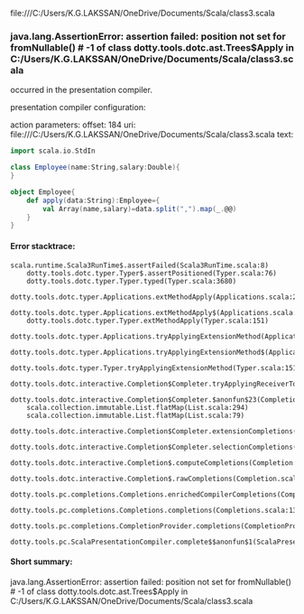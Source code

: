 file:///C:/Users/K.G.LAKSSAN/OneDrive/Documents/Scala/class3.scala
### java.lang.AssertionError: assertion failed: position not set for fromNullable(<empty>) # -1 of class dotty.tools.dotc.ast.Trees$Apply in C:/Users/K.G.LAKSSAN/OneDrive/Documents/Scala/class3.scala

occurred in the presentation compiler.

presentation compiler configuration:


action parameters:
offset: 184
uri: file:///C:/Users/K.G.LAKSSAN/OneDrive/Documents/Scala/class3.scala
text:
```scala
import scala.io.StdIn

class Employee(name:String,salary:Double){
}

object Employee{
    def apply(data:String):Employee={
        val Array(name,salary)=data.split(",").map(_.@@)
    }
}

```



#### Error stacktrace:

```
scala.runtime.Scala3RunTime$.assertFailed(Scala3RunTime.scala:8)
	dotty.tools.dotc.typer.Typer$.assertPositioned(Typer.scala:76)
	dotty.tools.dotc.typer.Typer.typed(Typer.scala:3680)
	dotty.tools.dotc.typer.Applications.extMethodApply(Applications.scala:2685)
	dotty.tools.dotc.typer.Applications.extMethodApply$(Applications.scala:465)
	dotty.tools.dotc.typer.Typer.extMethodApply(Typer.scala:151)
	dotty.tools.dotc.typer.Applications.tryApplyingExtensionMethod(Applications.scala:2730)
	dotty.tools.dotc.typer.Applications.tryApplyingExtensionMethod$(Applications.scala:465)
	dotty.tools.dotc.typer.Typer.tryApplyingExtensionMethod(Typer.scala:151)
	dotty.tools.dotc.interactive.Completion$Completer.tryApplyingReceiverToExtension$1(Completion.scala:561)
	dotty.tools.dotc.interactive.Completion$Completer.$anonfun$23(Completion.scala:604)
	scala.collection.immutable.List.flatMap(List.scala:294)
	scala.collection.immutable.List.flatMap(List.scala:79)
	dotty.tools.dotc.interactive.Completion$Completer.extensionCompletions(Completion.scala:601)
	dotty.tools.dotc.interactive.Completion$Completer.selectionCompletions(Completion.scala:449)
	dotty.tools.dotc.interactive.Completion$.computeCompletions(Completion.scala:221)
	dotty.tools.dotc.interactive.Completion$.rawCompletions(Completion.scala:80)
	dotty.tools.pc.completions.Completions.enrichedCompilerCompletions(Completions.scala:114)
	dotty.tools.pc.completions.Completions.completions(Completions.scala:136)
	dotty.tools.pc.completions.CompletionProvider.completions(CompletionProvider.scala:139)
	dotty.tools.pc.ScalaPresentationCompiler.complete$$anonfun$1(ScalaPresentationCompiler.scala:150)
```
#### Short summary: 

java.lang.AssertionError: assertion failed: position not set for fromNullable(<empty>) # -1 of class dotty.tools.dotc.ast.Trees$Apply in C:/Users/K.G.LAKSSAN/OneDrive/Documents/Scala/class3.scala